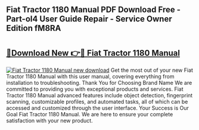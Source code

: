 ## Fiat Tractor 1180 Manual PDF Download Free - Part-ol4 User Guide Repair - Service Owner Edition fM8RA

# <h2><a href="http://bc65442.oget.top/?id=Fiat+Tractor+1180+Manual">🔗Download New 👉🔴 Fiat Tractor 1180 Manual</a></h2>

[![Fiat Tractor 1180 Manual new download](https://i.imgur.com/5g1atiW.png)](http://bc65442.oget.top/?id=Fiat+Tractor+1180+Manual)
Get the most out of your new Fiat Tractor 1180 Manual with this user manual, covering everything from installation to troubleshooting. Thank You for Choosing Brand Name We are committed to providing you with exceptional products and services. Fiat Tractor 1180 Manual advanced features include object detection, fingerprint scanning, customizable profiles, and automated tasks, all of which can be accessed and customized through the user interface. Your Success is Our Goal Fiat Tractor 1180 Manual. We are here to ensure your complete satisfaction with your new product.
